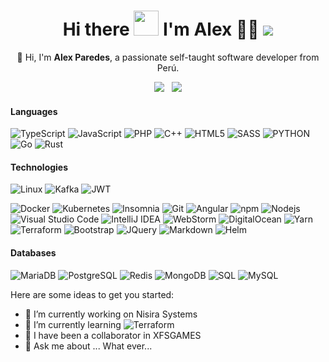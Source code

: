 <h1 align="center">
  Hi there <a href="#"><img src="https://media.giphy.com/media/hvRJCLFzcasrR4ia7z/giphy.gif" width="40px"/></a> I'm Alex 👨‍💻 <a href="#"><img src="https://badges.pufler.dev/visits/foovar/foovar"></a>
</h1>

<p align="center">
  📢 Hi, I'm <b>Alex Paredes</b>, a passionate self-taught software developer from Perú.
</p>

<p align="center">
  <a href="mailto:solothealex@gmail.com"><img src="https://img.shields.io/badge/Gmail-D14836?style=for-the-badge&logo=gmail&logoColor=white&link=mailto:solothealex@gmail.com"/></a>&nbsp;&nbsp;
  <a href="https://www.linkedin.com/in/xalexparedes"><img src="https://img.shields.io/badge/LinkedIn-0077B5?style=for-the-badge&logo=linkedin&logoColor=white&link=https://www.linkedin.com/in/xalexparedes"/></a>
</p>

#### Languages
<!-- ![CSharp](https://img.shields.io/badge/-CSharp-fff?&logo=c-sharp&logoColor=blue) -->
<!-- ![Java](https://img.shields.io/badge/-Java-007396?style=flat-square&logo=Java&logoColor=white) -->
<!-- ![CSS](https://img.shields.io/badge/-CSS-fff?&logo=CSS3&logoColor=blue) -->
![TypeScript](https://img.shields.io/badge/-TypeScript-007ACC?style=flat-square&logo=typescript&logoColor=white)
![JavaScript](https://img.shields.io/badge/-JavaScript-F7DF1E?style=flat-square&logo=JavaScript&logoColor=white)
![PHP](https://img.shields.io/badge/-PHP-fff?&logo=PHP)
![C++](https://img.shields.io/badge/-C++-fff?&logo=c%2b%2b&logoColor=00599C)
![HTML5](https://img.shields.io/badge/-HTML5-E34F26?style=flat-square&logo=html5&logoColor=white)
![SASS](https://img.shields.io/badge/-Sass-CC6699?style=flat-square&logo=sass&logoColor=white)
![PYTHON](https://img.shields.io/badge/-Python-3776AB?style=flat-square&logo=Python&logoColor=white)
![Go](https://img.shields.io/badge/-Go-45b8d8?style=flat-square&logo=Go&logoColor=white)
![Rust](https://img.shields.io/badge/-Rust-231F20?&logo=rust&logoColor=white)

#### Technologies
 <!-- <img alt="SonarQube" src="https://img.shields.io/badge/-SonarQube-4E9BCD?style=flat-square&logo=SonarQube&logoColor=white" /> -->
 <!-- <img alt="Grafana" src="https://img.shields.io/badge/-Grafana-F46800?style=flat-square&logo=Grafana&logoColor=white" /> -->
  ![Linux](https://img.shields.io/badge/-Linux-FCC624?style=flat-square&logo=Linux&logoColor=white)
  ![Kafka](https://img.shields.io/badge/-Kafka-231F20?style=flat-square&logo=Apache+Kafka&logoColor=white)
  ![JWT](https://img.shields.io/badge/-JWT-000000?style=flat-square&logo=JSON+Web+Tokens&logoColor=white)
  <!-- ![React](https://img.shields.io/badge/-React-45b8d8?style=flat-square&logo=react&logoColor=white) -->
  ![Docker](https://img.shields.io/badge/-Docker-46a2f1?style=flat-square&logo=docker&logoColor=white)
  ![Kubernetes](https://img.shields.io/badge/-Kubernetes-2C8EBB?style=flat-square&logo=Kubernetes&logoColor=white)
  ![Insomnia](https://img.shields.io/badge/-Insomnia-5849BE?style=flat-square&logo=insomnia&logoColor=white)
  ![Git](https://img.shields.io/badge/-Git-F05032?style=flat-square&logo=git&logoColor=white)
  ![Angular](https://img.shields.io/badge/-Angular-DD0031?style=flat-square&logo=angular&logoColor=white)
  ![npm](https://img.shields.io/badge/-NPM-CB3837?style=flat-square&logo=npm&logoColor=white)
  ![Nodejs](https://img.shields.io/badge/-Nodejs-43853d?style=flat-square&logo=Node.js&logoColor=white)
  ![Visual Studio Code](https://img.shields.io/badge/-Visual_Studio_Code-007ACC?style=flat-square&logo=Visual+Studio+Code&logoColor=white)
  ![IntelliJ IDEA](https://img.shields.io/badge/-IntelliJ_IDEA-000000?style=flat-square&logo=IntelliJ+IDEA&logoColor=white)
  ![WebStorm](https://img.shields.io/badge/-WebStorm-000000?style=flat-square&logo=WebStorm&logoColor=white)
  ![DigitalOcean](https://img.shields.io/badge/-DigitalOcean-0080FF?style=flat-square&logo=DigitalOcean&logoColor=white)
  ![Yarn](https://img.shields.io/badge/-Yarn-2C8EBB?style=flat-square&logo=Yarn&logoColor=white)
  ![Terraform](https://img.shields.io/badge/-Terraform-623ce4?style=flat-square&logo=Terraform&logoColor=white)
  ![Bootstrap](https://img.shields.io/badge/-Bootstrap-fff?style=flat&logo=bootstrap&logoColor=563D7C)
  ![JQuery](https://img.shields.io/badge/-JQuery-fff?style=flat&logo=jquery&logoColor=blue)
  ![Markdown](https://img.shields.io/badge/-Markdown-fff?style=flat&logo=markdown&logoColor=black)
  ![Helm](https://img.shields.io/badge/-Helm-fff?style=flat&logo=helm&logoColor=blue)
  
#### Databases
  ![MariaDB](https://img.shields.io/badge/-MariaDB-003545?style=flat-square&logo=MariaDB&logoColor=white)
  ![PostgreSQL](https://img.shields.io/badge/-PostgreSQL-336791?style=flat-square&logo=PostgreSQL&logoColor=white)
  ![Redis](https://img.shields.io/badge/-Redis-DC382D?style=flat-square&logo=Redis&logoColor=white)
  ![MongoDB](https://img.shields.io/badge/-MongoDB-13aa52?style=flat-square&logo=mongodb&logoColor=white)
  ![SQL](https://img.shields.io/badge/-SQL-fff?style=flat&logo=Microsoft-SQL-Server&logoColor=blue)
  ![MySQL](https://img.shields.io/badge/-MySQL-fff?style=flat&logo=mysql)
  
<!-- ### Hi there 👋 -->

<!--
**Foovar/foovar** is a ✨ _special_ ✨ repository because its `README.md` (this file) appears on your GitHub profile.
-->
Here are some ideas to get you started:

- 🔭 I’m currently working on Nisira Systems
- 🌱 I’m currently learning <img alt="Terraform" src="https://img.shields.io/badge/-Terraform-623ce4?style=flat-square&logo=Terraform&logoColor=white" />
- 👯 I have been a collaborator in XFSGAMES
- 💬 Ask me about ... What ever...
<!-- 
- 🤔 I’m looking for help with ...
- 📫 How to reach me: ...
- 😄 Pronouns: ...
- ⚡ Fun fact: ...-->

